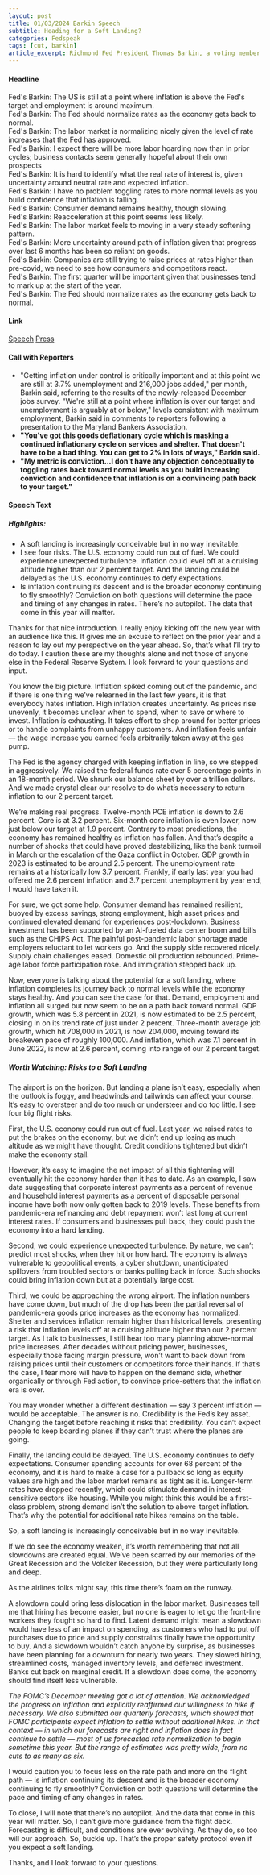 ```yaml
---
layout: post
title: 01/03/2024 Barkin Speech
subtitle: Heading for a Soft Landing?
categories: Fedspeak
tags: [cut, barkin]
article_excerpt: Richmond Fed President Thomas Barkin, a voting member this year, recognizes ongoing inflation in services and shelter, but doesn't express significant concern. He suggests cautiously adjusting interest rates towards normal levels, a process he refers to as "toggling," to balance controlling inflation with maintaining economic stability. 
---
```

#### Headline
Fed's Barkin: The US is still at a point where inflation is above the Fed's target and employment is around maximum.  
Fed's Barkin: The Fed should normalize rates as the economy gets back to normal.  
Fed's Barkin: The labor market is normalizing nicely given the level of rate increases that the Fed has approved.  
Fed's Barkin: I expect there will be more labor hoarding now than in prior cycles; business contacts seem generally hopeful about their own prospects  
Fed's Barkin: It is hard to identify what the real rate of interest is, given uncertainty around neutral rate and expected inflation.  
Fed's Barkin: I have no problem toggling rates to more normal levels as you build confidence that inflation is falling.  
Fed's Barkin: Consumer demand remains healthy, though slowing.  
Fed's Barkin: Reacceleration at this point seems less likely.  
Fed's Barkin: The labor market feels to moving in a very steady softening pattern.  
Fed's Barkin: More uncertainty around path of inflation given that progress over last 6 months has been so reliant on goods.  
Fed's Barkin: Companies are still trying to raise prices at rates higher than pre-covid, we need to see how consumers and competitors react.  
Fed's Barkin: The first quarter will be important given that businesses tend to mark up at the start of the year.  
Fed's Barkin: The Fed should normalize rates as the economy gets back to normal.  

#### Link
[Speech](https://www.richmondfed.org/press_room/speeches/thomas_i_barkin/2024/barkin_speech_20240103)
[Press](https://www.reuters.com/markets/us/feds-barkin-strong-us-jobs-report-keeps-focus-inflation-fight-2024-01-05/#:~:text=%22We're%20still%20at%20a,to%20the%20Maryland%20Bankers%20Association.)

#### Call with Reporters
- "Getting inflation under control is critically important and at this point we are still at 3.7% unemployment and 216,000 jobs added," per month, Barkin said, referring to the results of the newly-released December jobs survey. "We're still at a point where inflation is over our target and unemployment is arguably at or below," levels consistent with maximum employment, Barkin said in comments to reporters following a presentation to the Maryland Bankers Association.
- **"You've got this goods deflationary cycle which is masking a continued inflationary cycle on services and shelter. That doesn't have to be a bad thing. You can get to 2% in lots of ways," Barkin said.**
- **"My metric is conviction...I don't have any objection conceptually to toggling rates back toward normal levels as you build increasing conviction and confidence that inflation is on a convincing path back to your target."**

#### Speech Text
##### Highlights:

- A soft landing is increasingly conceivable but in no way inevitable.
- I see four risks. The U.S. economy could run out of fuel. We could experience unexpected turbulence. Inflation could level off at a cruising altitude higher than our 2 percent target. And the landing could be delayed as the U.S. economy continues to defy expectations.
- Is inflation continuing its descent and is the broader economy continuing to fly smoothly? Conviction on both questions will determine the pace and timing of any changes in rates. There’s no autopilot. The data that come in this year will matter.

Thanks for that nice introduction. I really enjoy kicking off the new year with an audience like this. It gives me an excuse to reflect on the prior year and a reason to lay out my perspective on the year ahead. So, that’s what I’ll try to do today. I caution these are my thoughts alone and not those of anyone else in the Federal Reserve System. I look forward to your questions and input.

You know the big picture. Inflation spiked coming out of the pandemic, and if there is one thing we’ve relearned in the last few years, it is that everybody hates inflation. High inflation creates uncertainty. As prices rise unevenly, it becomes unclear when to spend, when to save or where to invest. Inflation is exhausting. It takes effort to shop around for better prices or to handle complaints from unhappy customers. And inflation feels unfair — the wage increase you earned feels arbitrarily taken away at the gas pump.

The Fed is the agency charged with keeping inflation in line, so we stepped in aggressively. We raised the federal funds rate over 5 percentage points in an 18-month period. We shrunk our balance sheet by over a trillion dollars. And we made crystal clear our resolve to do what’s necessary to return inflation to our 2 percent target.

We’re making real progress. Twelve-month PCE inflation is down to 2.6 percent. Core is at 3.2 percent. Six-month core inflation is even lower, now just below our target at 1.9 percent. Contrary to most predictions, the economy has remained healthy as inflation has fallen. And that’s despite a number of shocks that could have proved destabilizing, like the bank turmoil in March or the escalation of the Gaza conflict in October. GDP growth in 2023 is estimated to be around 2.5 percent. The unemployment rate remains at a historically low 3.7 percent. Frankly, if early last year you had offered me 2.6 percent inflation and 3.7 percent unemployment by year end, I would have taken it.

For sure, we got some help. Consumer demand has remained resilient, buoyed by excess savings, strong employment, high asset prices and continued elevated demand for experiences post-lockdown. Business investment has been supported by an AI-fueled data center boom and bills such as the CHIPS Act. The painful post-pandemic labor shortage made employers reluctant to let workers go. And the supply side recovered nicely. Supply chain challenges eased. Domestic oil production rebounded. Prime-age labor force participation rose. And immigration stepped back up.

Now, everyone is talking about the potential for a soft landing, where inflation completes its journey back to normal levels while the economy stays healthy. And you can see the case for that. Demand, employment and inflation all surged but now seem to be on a path back toward normal. GDP growth, which was 5.8 percent in 2021, is now estimated to be 2.5 percent, closing in on its trend rate of just under 2 percent. Three-month average job growth, which hit 708,000 in 2021, is now 204,000, moving toward its breakeven pace of roughly 100,000. And inflation, which was 7.1 percent in June 2022, is now at 2.6 percent, coming into range of our 2 percent target.

##### Worth Watching: Risks to a Soft Landing

The airport is on the horizon. But landing a plane isn’t easy, especially when the outlook is foggy, and headwinds and tailwinds can affect your course. It’s easy to oversteer and do too much or understeer and do too little. I see four big flight risks.

First, the U.S. economy could run out of fuel. Last year, we raised rates to put the brakes on the economy, but we didn’t end up losing as much altitude as we might have thought. Credit conditions tightened but didn’t make the economy stall.

However, it’s easy to imagine the net impact of all this tightening will eventually hit the economy harder than it has to date. As an example, I saw data suggesting that corporate interest payments as a percent of revenue and household interest payments as a percent of disposable personal income have both now only gotten back to 2019 levels. These benefits from pandemic-era refinancing and debt repayment won’t last long at current interest rates. If consumers and businesses pull back, they could push the economy into a hard landing.

Second, we could experience unexpected turbulence. By nature, we can’t predict most shocks, when they hit or how hard. The economy is always vulnerable to geopolitical events, a cyber shutdown, unanticipated spillovers from troubled sectors or banks pulling back in force. Such shocks could bring inflation down but at a potentially large cost.

Third, we could be approaching the wrong airport. The inflation numbers have come down, but much of the drop has been the partial reversal of pandemic-era goods price increases as the economy has normalized. Shelter and services inflation remain higher than historical levels, presenting a risk that inflation levels off at a cruising altitude higher than our 2 percent target. As I talk to businesses, I still hear too many planning above-normal price increases. After decades without pricing power, businesses, especially those facing margin pressure, won’t want to back down from raising prices until their customers or competitors force their hands. If that’s the case, I fear more will have to happen on the demand side, whether organically or through Fed action, to convince price-setters that the inflation era is over.

You may wonder whether a different destination — say 3 percent inflation — would be acceptable. The answer is no. Credibility is the Fed’s key asset. Changing the target before reaching it risks that credibility. You can’t expect people to keep boarding planes if they can’t trust where the planes are going.

Finally, the landing could be delayed. The U.S. economy continues to defy expectations. Consumer spending accounts for over 68 percent of the economy, and it is hard to make a case for a pullback so long as equity values are high and the labor market remains as tight as it is. Longer-term rates have dropped recently, which could stimulate demand in interest-sensitive sectors like housing. While you might think this would be a first-class problem, strong demand isn’t the solution to above-target inflation. That’s why the potential for additional rate hikes remains on the table.

So, a soft landing is increasingly conceivable but in no way inevitable.

If we do see the economy weaken, it’s worth remembering that not all slowdowns are created equal. We’ve been scarred by our memories of the Great Recession and the Volcker Recession, but they were particularly long and deep.

As the airlines folks might say, this time there’s foam on the runway.

A slowdown could bring less dislocation in the labor market. Businesses tell me that hiring has become easier, but no one is eager to let go the front-line workers they fought so hard to find. Latent demand might mean a slowdown would have less of an impact on spending, as customers who had to put off purchases due to price and supply constraints finally have the opportunity to buy. And a slowdown wouldn’t catch anyone by surprise, as businesses have been planning for a downturn for nearly two years. They slowed hiring, streamlined costs, managed inventory levels, and deferred investment. Banks cut back on marginal credit. If a slowdown does come, the economy should find itself less vulnerable.

*The FOMC’s December meeting got a lot of attention. We acknowledged the progress on inflation and explicitly reaffirmed our willingness to hike if necessary. We also submitted our quarterly forecasts, which showed that FOMC participants expect inflation to settle without additional hikes. In that context — in which our forecasts are right and inflation does in fact continue to settle — most of us forecasted rate normalization to begin sometime this year. But the range of estimates was pretty wide, from no cuts to as many as six.*

I would caution you to focus less on the rate path and more on the flight path — is inflation continuing its descent and is the broader economy continuing to fly smoothly? Conviction on both questions will determine the pace and timing of any changes in rates.

To close, I will note that there’s no autopilot. And the data that come in this year will matter. So, I can’t give more guidance from the flight deck. Forecasting is difficult, and conditions are ever evolving. As they do, so too will our approach. So, buckle up. That’s the proper safety protocol even if you expect a soft landing.

Thanks, and I look forward to your questions.
